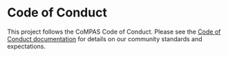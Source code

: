 <!--
SPDX-FileCopyrightText: 2025 Alliander N.V.

SPDX-License-Identifier: Apache-2.0
-->

# Code of Conduct

This project follows the CoMPAS Code of Conduct. Please see the [Code of Conduct documentation](https://com-pas.github.io/contributing/#code-of-conduct) for details on our community standards and expectations.
